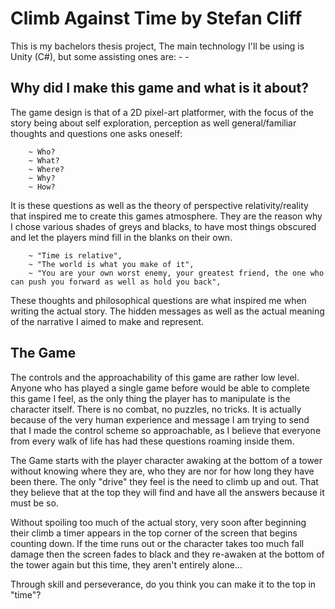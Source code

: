 # Climb Against Time by Stefan Cliff

 This is my bachelors thesis project, 
 The main technology I'll be using is Unity (C#), but some assisting ones are:
    - 
    -

## Why did I make this game and what is it about?

The game design is that of a 2D pixel-art platformer, with the focus of the story being about self exploration, perception as well general/familiar thoughts and questions one asks oneself:

        ~ Who?
        ~ What?
        ~ Where?
        ~ Why?
        ~ How?

It is these questions as well as the theory of perspective relativity/reality that inspired me to create this games atmosphere. They are the reason why I chose various shades of greys and blacks, to have most things obscured and let the players mind fill in the blanks on their own. 

        ~ "Time is relative",
        ~ "The world is what you make of it",
        ~ "You are your own worst enemy, your greatest friend, the one who can push you forward as well as hold you back",

These thoughts and philosophical questions are what inspired me when writing the actual story. The hidden messages as well as the actual meaning of the narrative I aimed to make and represent.

## The Game 

The controls and the approachability of this game are rather low level. Anyone who has played a single game before would be able to complete this game I feel, as the only thing the player has to manipulate is the character itself. There is no combat, no puzzles, no tricks. It is actually because of the very human experience and message I am trying to send that I made the control scheme so approachable, as I believe that everyone from every walk of life has had these questions roaming inside them. 

The Game starts with the player character awaking at the bottom of a tower without knowing where they are, who they are nor for how long they have been there. The only "drive" they feel is the need to climb up and out. That they believe that at the top they will find and have all the answers because it must be so.

Without spoiling too much of the actual story, very soon after beginning their climb a timer appears in the top corner of the screen that begins counting down. If the time runs out or the character takes too much fall damage then the screen fades to black and they re-awaken at the bottom of the tower again but this time, they aren't entirely alone...

Through skill and perseverance, do you think you can make it to the top in "time"?